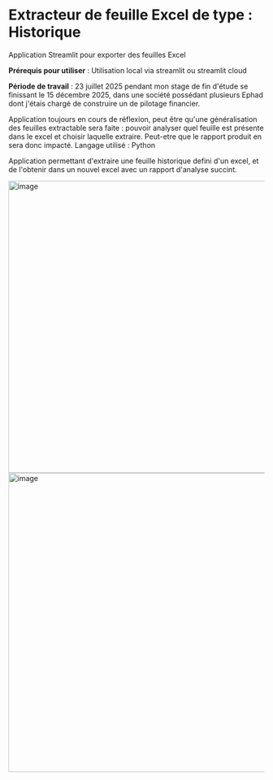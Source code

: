 # Extracteur de feuille Excel de type :  Historique
Application Streamlit pour exporter des feuilles Excel 

**Prérequis pour utiliser** : Utilisation local via streamlit ou streamlit cloud



**Période de travail** : 23 juillet 2025 pendant mon stage de fin d'étude se finissant le 15 décembre 2025, dans une société possédant plusieurs Ephad dont j'étais chargé de construire un de pilotage financier. 





Application toujours en cours de réflexion, peut être qu'une généralisation des feuilles extractable sera faite : pouvoir analyser quel feuille est présente dans le excel et choisir laquelle extraire. Peut-etre que le rapport produit en sera donc impacté.
Langage utilisé : Python





Application permettant d'extraire une feuille historique defini d'un excel, et de l'obtenir dans un nouvel excel avec un rapport d'analyse succint.


<img width="1126" height="575" alt="image" src="https://github.com/user-attachments/assets/411c894a-daa1-48b1-9648-1580708ac000" />



<img width="1118" height="589" alt="image" src="https://github.com/user-attachments/assets/a9e263a8-132b-418a-9a0d-62c548e5fcc0" />
